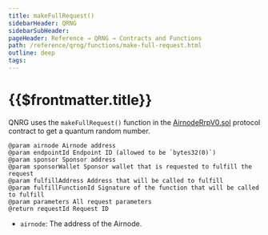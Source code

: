 ```yaml
---
title: makeFullRequest()
sidebarHeader: QRNG
sidebarSubHeader:
pageHeader: Reference → QRNG → Contracts and Functions
path: /reference/qrng/functions/make-full-request.html
outline: deep
tags:
---
```


<PageHeader/>

<SearchHighlight/>

# {{$frontmatter.title}}

QNRG uses the `makeFullRequest()` function in the
[AirnodeRrpV0.sol](https://github.com/api3dao/airnode/blob/master/packages/airnode-protocol/contracts/rrp/AirnodeRrpV0.sol)
protocol contract to get a quantum random number.

```
@param airnode Airnode address
@param endpointId Endpoint ID (allowed to be `bytes32(0)`)
@param sponsor Sponsor address
@param sponsorWallet Sponsor wallet that is requested to fulfill the request
@param fulfillAddress Address that will be called to fulfill
@param fulfillFunctionId Signature of the function that will be called to fulfill
@param parameters All request parameters
@return requestId Request ID
```

- `airnode`: The address of the Airnode.
